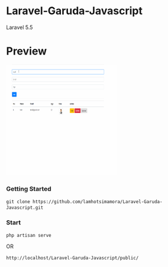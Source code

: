 # Laravel-Garuda-Javascript
Laravel 5.5

# Preview
<img src="laravel-record.gif" width="300" height="300">


### Getting Started
```
git clone https://github.com/lamhotsimamora/Laravel-Garuda-Javascript.git
```

### Start
```
php artisan serve
```
OR
```
http://localhost/Laravel-Garuda-Javascript/public/
```
